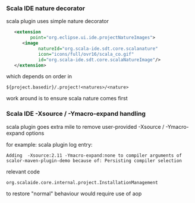 
### Scala IDE nature decorator

scala plugin uses simple nature decorator
```xml
   <extension
         point="org.eclipse.ui.ide.projectNatureImages">
      <image
            natureId="org.scala-ide.sdt.core.scalanature"
            icon="icons/full/ovr16/scala_co.gif"
            id="org.scala-ide.sdt.core.scalaNatureImage"/>
   </extension>
```

which depends on order in
``` 
${project.basedir}/.project!<natures>/<nature>
```

work around is to ensure scala nature comes first

### Scala IDE -Xsource / -Ymacro-expand handling

scala plugin goes extra mile to remove user-provided -Xsource / -Ymacro-expand options

for example: scala plugin log entry:
```
Adding  -Xsource:2.11 -Ymacro-expand:none to compiler arguments of scalor-maven-plugin-demo because of: Persisting compiler selection
```

relevant code
```
org.scalaide.core.internal.project.InstallationManagement
```

to restore "normal" behaviour would require use of aop

